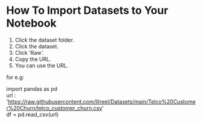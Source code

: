 # How To Import Datasets to Your Notebook
1. Click the dataset folder.
2. Click the dataset.
3. Click 'Raw'.
4. Copy the URL.
5. You can use the URL.

for e.g:

import pandas as pd
<br>
url : 'https://raw.githubusercontent.com/lilreel/Datasets/main/Telco%20Customer%20Churn/telco_customer_churn.csv'
<br>
df = pd.read_csv(url)
